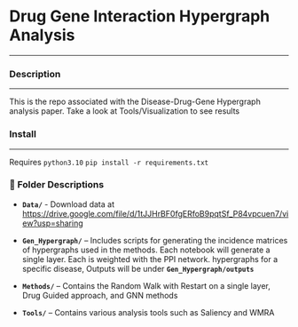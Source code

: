 # Drug Gene Interaction Hypergraph Analysis
---
### Description
---
This is the repo associated with the Disease-Drug-Gene Hypergraph analysis paper. Take a look at Tools/Visualization to see results

### Install
---
Requires `python3.10` 
`pip install -r requirements.txt` 

### 📂 Folder Descriptions
- **`Data/`** - Download data at https://drive.google.com/file/d/1tJJHrBF0fgERfoB9pqtSf_P84vpcuen7/view?usp=sharing

- **`Gen_Hypergraph/`** – Includes scripts for generating the incidence matrices of hypergraphs used in the methods. Each notebook will generate a single layer. Each is weighted with the PPI network.
hypergraphs for a specific disease, Outputs will be under **`Gen_Hypergraph/outputs`**
- **`Methods/`** – Contains the Random Walk with Restart on a single layer, Drug Guided approach, and GNN methods
- **`Tools/`** – Contains various analysis tools such as Saliency and WMRA



